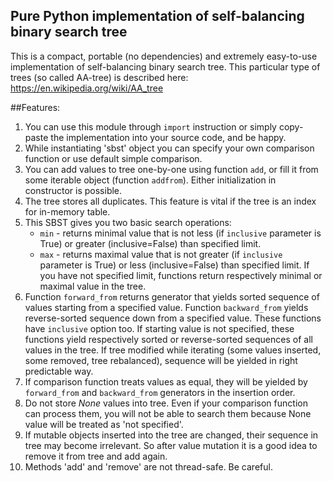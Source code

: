 ## Pure Python implementation of self-balancing binary search tree

This is a compact, portable (no dependencies) and extremely easy-to-use implementation of self-balancing binary search tree. This particular type of trees (so called AA-tree) is described here: https://en.wikipedia.org/wiki/AA_tree

##Features:

1. You can use this module through `import` instruction or simply copy-paste the implementation into your source code, and be happy.
2. While instantiating 'sbst' object you can specify your own comparison function or use default simple comparison.
3. You can add values to tree one-by-one using function `add`, or fill it from some iterable object (function `addfrom`). Either initialization in constructor is possible.
4. The tree stores all duplicates. This feature is vital if the tree is an index for in-memory table.
5. This SBST gives you two basic search operations:
   - `min` - returns minimal value that is not less (if `inclusive` parameter is True) or greater (inclusive=False) than specified limit.
   - `max` - returns maximal value that is not greater (if `inclusive` parameter is True) or less (inclusive=False) than specified limit.
   If you have not specified limit, functions return respectively minimal or maximal value in the tree.
6. Function `forward_from` returns generator that yields sorted sequence of values starting from a specified value. Function `backward_from` yields reverse-sorted sequence down from a specified value. These functions have `inclusive` option too. If starting value is not specified, these functions yield respectively sorted or reverse-sorted sequences of all values in the tree. If tree modified while iterating (some values inserted, some removed, tree rebalanced), sequence will be yielded in right predictable way.
7. If comparison function treats values as equal, they will be yielded by `forward_from` and `backward_from` generators in the insertion order.
8. Do not store _None_ values into tree. Even if your comparison function can process them, you will not be able to search them because None value will be treated as 'not specified'.
9. If mutable objects inserted into the tree are changed, their sequence in tree may become irrelevant. So after value mutation it is a good idea to remove it from tree and add again.
10. Methods 'add' and 'remove' are not thread-safe. Be careful.
